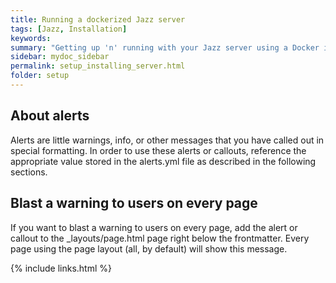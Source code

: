 ```yaml
---
title: Running a dockerized Jazz server
tags: [Jazz, Installation]
keywords:
summary: "Getting up 'n' running with your Jazz server using a Docker image"
sidebar: mydoc_sidebar
permalink: setup_installing_server.html
folder: setup
---
```


## About alerts

Alerts are little warnings, info, or other messages that you have called out in special formatting. In order to use these alerts or callouts, reference the appropriate value stored in the alerts.yml file as described in the following sections.

## Blast a warning to users on every page

If you want to blast a warning to users on every page, add the alert or callout to the \_layouts/page.html page right below the frontmatter. Every page using the page layout (all, by default) will show this message.

{% include links.html %}
